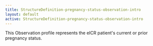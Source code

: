 ```yaml
---
title: StructureDefinition-pregnancy-status-observation-intro
layout: default
active: StructureDefinition-pregnancy-status-observation-intro
---
```


This Observation profile represents the eICR patient's current or prior pregnancy status.